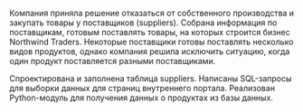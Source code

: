 Компания приняла решение отказаться от собственного производства и закупать товары у поставщиков (suppliers). Собрана информация по поставщикам, готовым поставлять товары, на которых строится бизнес Northwind Traders. Некоторые поставщики готовы поставлять несколько видов продуктов, однако компания решила исключить ситуацию, когда один продукт поставляется разными поставщиками.

Спроектирована и заполнена таблица suppliers. Написаны SQL-запросы для выборки данных для страниц внутреннего портала. Реализован Python-модуль для получения данных о продуктах из базы данных.
